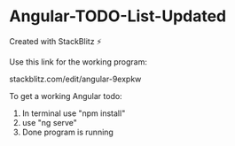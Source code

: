 # Angular-TODO-List-Updated
Created with StackBlitz ⚡️

Use this link for the working program:

stackblitz.com/edit/angular-9expkw


To get a working Angular todo:

1. In terminal use "npm install"
2. use "ng serve"
3. Done program is running
